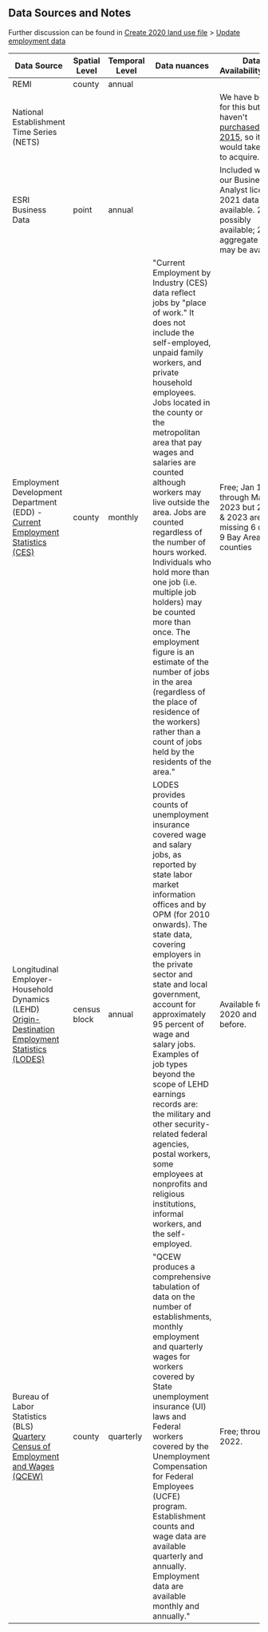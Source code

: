 
## Data Sources and Notes

Further discussion can be found in [Create 2020 land use file](https://app.asana.com/0/310827677834656/1204790289402872/f) > [Update employment data](https://app.asana.com/0/0/1204885735452348/f)

| Data Source | Spatial Level | Temporal Level | Data nuances | Data Availability/Cost | Data Location |
| ------------|------------------|----------------|--------------|------------------------|---------------|
| REMI | county | annual | | | 
| National Establishment Time Series (NETS) | | | | We have budget for this but haven't [purchased since 2015](https://mtcdrive.box.com/s/4rz51iqw5wahh18dekhgumj3qe6sk1v2), so it would take time to acquire. | [Box](https://mtcdrive.box.com/s/4rz51iqw5wahh18dekhgumj3qe6sk1v2) |
| ESRI Business Data | point | annual | | Included with our Business Analyst license. 2021 data available. 2022 possibly available; 2023 aggregate data may be available | `M:\Data\BusinessData` |
| Employment Development Department (EDD) - [Current Employment Statistics (CES)](https://data.edd.ca.gov/Industry-Information-/Current-Employment-Statistics-CES-/r4zm-kdcg) | county | monthly | "Current Employment by Industry (CES) data reflect jobs by "place of work." It does not include the self-employed, unpaid family workers, and private household employees. Jobs located in the county or the metropolitan area that pay wages and salaries are counted although workers may live outside the area. Jobs are counted regardless of the number of hours worked. Individuals who hold more than one job (i.e. multiple job holders) may be counted more than once. The employment figure is an estimate of the number of jobs in the area (regardless of the place of residence of the workers) rather than a count of jobs held by the residents of the area." | Free; Jan 1990 through May 2023 but 2022 & 2023 are missing 6 out of 9 Bay Area counties | `M:\Data\ CurrentEmploymentData` |
| Longitudinal Employer-Household Dynamics (LEHD) [Origin-Destination Employment Statistics (LODES)](https://lehd.ces.census.gov/data/#lodes) | census block | annual | LODES provides counts of unemployment insurance covered wage and salary jobs, as reported by state labor market information offices and by OPM (for 2010 onwards). The state data, covering employers in the private sector and state and local government, account for approximately 95 percent of wage and salary jobs. Examples of job types beyond the scope of LEHD earnings records are: the military and other security-related federal agencies, postal workers, some employees at nonprofits and religious institutions, informal workers, and the self-employed. | Available for 2020 and before. | `M:\Data\ Census\LEHD\ Workplace Area Characteristics (WAC)` |
| Bureau of Labor Statistics (BLS) [Quartery Census of Employment and Wages (QCEW)](https://www.bls.gov/cew/) | county | quarterly | "QCEW produces a comprehensive tabulation of data on the number of establishments, monthly employment and quarterly wages for workers covered by State unemployment insurance (UI) laws and Federal workers covered by the Unemployment Compensation for Federal Employees (UCFE) program.  Establishment counts and wage data are available quarterly and annually. Employment data are available monthly and annually." | Free; through 2022. | `M:\Data\QCEW`|


